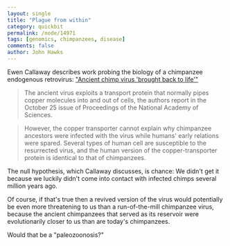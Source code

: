 ```yaml
---
layout: single 
title: "Plague from within" 
category: quickbit
permalink: /node/14971
tags: [genomics, chimpanzees, disease] 
comments: false 
author: John Hawks 
---
```


Ewen Callaway describes work probing the biology of a chimpanzee endogenous retrovirus: <a href="http://www.scientificamerican.com/article.cfm?id=ancient-chimp-virus">"Ancient chimp virus 'brought back to life'"</a>

<blockquote>The ancient virus exploits a transport protein that normally pipes copper molecules into and out of cells, the authors report in the October 25 issue of Proceedings of the National Academy of Sciences.</blockquote>

<blockquote>However, the copper transporter cannot explain why chimpanzee ancestors were infected with the virus while humans' early relations were spared. Several types of human cell are susceptible to the resurrected virus, and the human version of the copper-transporter protein is identical to that of chimpanzees.</blockquote>

The null hypothesis, which Callaway discusses, is chance: We didn't get it because we luckily didn't come into contact with infected chimps several million years ago. 

Of course, if that's true then a revived version of the virus would potentially be even more threatening to us than a run-of-the-mill chimpanzee virus, because the ancient chimpanzees that served as its reservoir were evolutionarily closer to us than are today's chimpanzees. 

Would that be a "paleozoonosis?"

